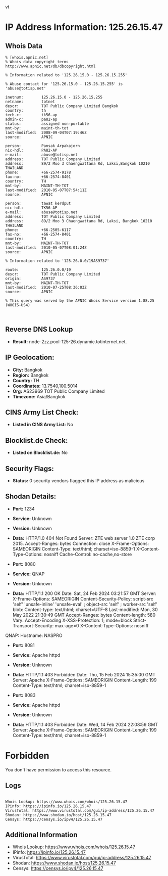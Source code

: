 vt
# IP Address Information: 125.26.15.47

## Whois Data
```
% [whois.apnic.net]
% Whois data copyright terms    http://www.apnic.net/db/dbcopyright.html

% Information related to '125.26.15.0 - 125.26.15.255'

% Abuse contact for '125.26.15.0 - 125.26.15.255' is 'abuse@totisp.net'

inetnum:        125.26.15.0 - 125.26.15.255
netname:        totnet
descr:          TOT Public Company Limited Bangkok
country:        th
tech-c:         tk56-ap
admin-c:        pa82-ap
status:         assigned non-portable
mnt-by:         maint-th-tot
last-modified:  2008-09-04T07:19:46Z
source:         APNIC

person:         Pansak Arpakajorn
nic-hdl:        PA82-AP
e-mail:         abuse@totisp.net
address:        TOT Public Company Limited
address:        89/2 Moo 3 Chaengwattana Rd, Laksi,Bangkok 10210 THAILAND
phone:          +66-2574-9178
fax-no:         +66-2574-8401
country:        TH
mnt-by:         MAINT-TH-TOT
last-modified:  2010-05-07T07:54:11Z
source:         APNIC

person:         tawat kerdput
nic-hdl:        TK56-AP
e-mail:         abuse@totisp.net
address:        TOT Public Company Limited
address:        89/2 Moo 3 Chaengwattana Rd, Laksi, Bangkok 10210 THAILAND
phone:          +66-2505-6117
fax-no:         +66-2574-8401
country:        TH
mnt-by:         MAINT-TH-TOT
last-modified:  2010-05-07T08:01:24Z
source:         APNIC

% Information related to '125.26.0.0/19AS9737'

route:          125.26.0.0/19
descr:          TOT Public Company Limited
origin:         AS9737
mnt-by:         MAINT-TH-TOT
last-modified:  2010-07-25T08:36:03Z
source:         APNIC

% This query was served by the APNIC Whois Service version 1.88.25 (WHOIS-US4)



```
## Reverse DNS Lookup
- **Result:** node-2zz.pool-125-26.dynamic.totinternet.net.

## IP Geolocation:
- **City:** Bangkok
- **Region:** Bangkok
- **Country:** TH
- **Coordinates:** 13.7540,100.5014
- **Org:** AS23969 TOT Public Company Limited
- **Timezone:** Asia/Bangkok

## CINS Army List Check:
- **Listed in CINS Army List:** 
No

## Blocklist.de Check:
- **Listed on Blocklist.de:** 
No

## Security Flags:
- **Status:** 0 security vendors flagged this IP address as malicious

## Shodan Details:
- **Port:** 1234
- **Service:** Unknown
- **Version:** Unknown
- **Data:** HTTP/1.0 404 Not Found
Server: ZTE web server 1.0 ZTE corp 2015.
Accept-Ranges: bytes
Connection: close
X-Frame-Options: SAMEORIGIN
Content-Type: text/html; charset=iso-8859-1
X-Content-Type-Options: nosniff
Cache-Control: no-cache,no-store



- **Port:** 8080
- **Service:** QNAP
- **Version:** Unknown
- **Data:** HTTP/1.1 200 OK
Date: Sat, 24 Feb 2024 03:21:57 GMT
Server:  
X-Frame-Options: SAMEORIGIN
Content-Security-Policy: script-src 'self' 'unsafe-inline' 'unsafe-eval' ; object-src 'self' ; worker-src 'self' blob:
Content-type: text/html; charset=UTF-8
Last-modified: Mon, 30 May 2022 21:30:49 GMT
Accept-Ranges: bytes
Content-length: 580
Vary: Accept-Encoding
X-XSS-Protection: 1; mode=block
Strict-Transport-Security: max-age=0
X-Content-Type-Options: nosniff


QNAP:
  Hostname: NASPRO


- **Port:** 8081
- **Service:** Apache httpd
- **Version:** Unknown
- **Data:** HTTP/1.1 403 Forbidden
Date: Thu, 15 Feb 2024 15:35:00 GMT
Server: Apache
X-Frame-Options: SAMEORIGIN
Content-Length: 199
Content-Type: text/html; charset=iso-8859-1



- **Port:** 8083
- **Service:** Apache httpd
- **Version:** Unknown
- **Data:** HTTP/1.1 403 Forbidden
Date: Wed, 14 Feb 2024 22:08:59 GMT
Server: Apache
X-Frame-Options: SAMEORIGIN
Content-Length: 199
Content-Type: text/html; charset=iso-8859-1

<!DOCTYPE HTML PUBLIC "-//IETF//DTD HTML 2.0//EN">
<html><head>
<title>403 Forbidden</title>
</head><body>
<h1>Forbidden</h1>
<p>You don't have permission to access this resource.</p>
</body></html>


## Logs
```

Whois Lookup: https://www.whois.com/whois/125.26.15.47
IPinfo: https://ipinfo.io/125.26.15.47
VirusTotal: https://www.virustotal.com/gui/ip-address/125.26.15.47
Shodan: https://www.shodan.io/host/125.26.15.47
Censys: https://censys.io/ipv4/125.26.15.47

```
## Additional Information
- Whois Lookup: https://www.whois.com/whois/125.26.15.47
- IPinfo: https://ipinfo.io/125.26.15.47
- VirusTotal: https://www.virustotal.com/gui/ip-address/125.26.15.47
- Shodan: https://www.shodan.io/host/125.26.15.47
- Censys: https://censys.io/ipv4/125.26.15.47

